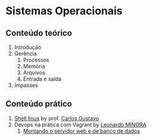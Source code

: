 # Sistemas Operacionais

## Conteúdo teórico

1. Introdução
2. Gerência
    1. Processos
    2. Memória
    3. Arquivos
    4. Entrada e saída
5. Impasses


## Conteúdo prático

1. [Shell linux](http://diatinf.ifrn.edu.br/prof/doku.php?id=user:1379492:introducao_aos_sistemas_abertos) by prof. [Carlos Gustavo](http://diatinf.ifrn.edu.br/prof/doku.php?id=user:1379492)
2. Devops na prática com Vagrant by [Leonardo MINORA](https://github.com/leonardo-minora/)
    1. [Montando o servidor web e de banco de dados](devops-na-pratica/vagrant)
